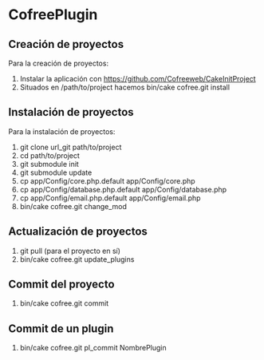 CofreePlugin
==========


## Creación de proyectos

Para la creación de proyectos:
  
  1. Instalar la aplicación con https://github.com/Cofreeweb/CakeInitProject
  2. Situados en /path/to/project hacemos bin/cake cofree.git install

## Instalación de proyectos

Para la instalación de proyectos:

 1. git clone url_git path/to/project
 2. cd path/to/project
 3. git submodule init
 4. git submodule update
 5. cp app/Config/core.php.default app/Config/core.php
 6. cp app/Config/database.php.default app/Config/database.php
 7. cp app/Config/email.php.default app/Config/email.php
 8. bin/cake cofree.git change_mod
 
 
## Actualización de proyectos

 1. git pull (para el proyecto en sí)
 2. bin/cake cofree.git update_plugins
 
## Commit del proyecto

 1. bin/cake cofree.git commit
 
## Commit de un plugin

1. bin/cake cofree.git pl_commit NombrePlugin